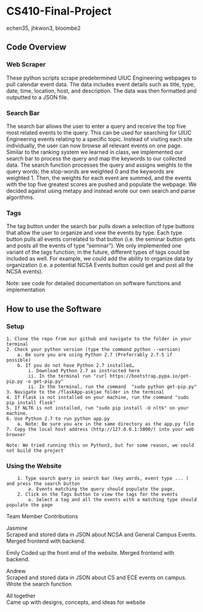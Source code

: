 # CS410-Final-Project
echen35, jhkwon3, bloombe2

## Code Overview

### Web Scraper
  <p>These python scripts scrape predetermined UIUC Engineering webpages to pull calendar event data. The data includes event details such as title, type, date, time, location, host, and description. The data was then formatted and outputted to a JSON file. </p>

### Search Bar
  <p>
	The search bar allows the user to enter a query and receive the top five most related events to the query. This can be used for searching for UIUC Engineering events relating to a specific topic. Instead of visiting each site individually, the user can now browse all relevant events on one page.
	Similar to the ranking system we learned in class, we implemented our search bar to process the query and map the keywords to our collected data. The search function processes the query and assigns weights to the query words; the stop-words are weighted 0 and the keywords are weighted 1. Then, the weights for each event are summed, and the events with the top five greatest scores are pushed and populate the webpage.  We decided against using metapy and instead wrote our own search and parse algorithms.</p>

### Tags
  <p>
	The tag button under the search bar pulls down a selection of type buttons that allow the user to organize and view the events by type. Each type button pulls all events correlated to that button (i.e. the seminar button gets and posts all the events of type “seminar”).  We only implemented one variant of the tags function; in the future, different types of tags could be included as well. For example, we could add the ability to organize data by organization (i.e. a potential NCSA Events button could get and post all the NCSA events).
  </p>


Note: see code for detailed documentation on software functions and implementation

## How to use the Software

### Setup

	1. Clone the repo from our github and navigate to the folder in your terminal
	2. Check your python version (type the command python --version)
		a. Be sure you are using Python 2.7 (Preferrably 2.7.5 if possible)
		b. If you do not have Python 2.7 installed…
			i. Download Python 2.7 as instructed here
			ii. In the terminal run "curl https://bootstrap.pypa.io/get-pip.py -o get-pip.py"
			ii. In the terminal, run the command  "sudo python get-pip.py"
	3. Navigate to the /flaskApp-askjae folder in the terminal
	4. If Flask is not installed on your machine, run the command "sudo pip install flask"
	5. If NLTK is not installed, run "sudo pip install -U nltk" on your machine.
	6. Use Python 2.7 to run python app.py
		a. Note: Be sure you are in the same directory as the app.py file
	7. Copy the local host address (http://127.0.0.1:5000/) into your web browser

	Note: We tried running this on Python3, but for some reason, we could not build the project



### Using the Website
```
	1. Type search query in search bar (key words, event type ... ) and press the search button
		a. Events matching the query should populate the page.
	2. Click on the Tags button to view the tags for the events
		a. Select a tag and all the events with a matching type should populate the page
```


Team Member Contributions

Jasmine  
	Scraped and stored data in JSON about NCSA and General Campus Events. Merged frontend with backend.

Emily
	Coded up the front end of the website.  Merged frontend with backend.

Andrew  
	Scraped and stored data in JSON about CS and ECE events on campus.  Wrote the search function

All together  
	Came up with designs, concepts, and ideas for website
